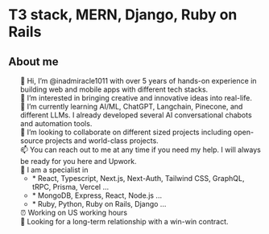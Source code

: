 <h1>T3 stack, MERN, Django, Ruby on Rails</h1>
<h2>About me</h2>
<ul style="list-style-type: none">
<li>👋 Hi, I’m @inadmiracle1011 with over 5 years of hands-on experience in building web and mobile apps with different tech stacks.</li>
<li>👀 I’m interested in bringing creative and innovative ideas into real-life.</li>
<li>🌱 I’m currently learning AI/ML, ChatGPT, Langchain, Pinecone, and different LLMs. I already developed several AI conversational chabots and automation tools.</li>
<li>💞️ I’m looking to collaborate on different sized projects including open-source projects and world-class projects.</li>
<li>📫 You can reach out to me at any time if you need my help. I will always be ready for you here and Upwork.</li>
<li>💪 I am a specialist in
  <ul>
   <li>
     * React, Typescript, Next.js, Next-Auth, Tailwind CSS, GraphQL, tRPC, Prisma, Vercel ...  
   </li>
  <li>* MongoDB, Express, React, Node.js ...</li>
  <li>* Ruby, Python, Ruby on Rails, Django ... </li>
  </ul>
</li>
<li>⏰ Working on US working hours</li>
<li>👊 Looking for a long-term relationship with a win-win contract.</li>
</ul>
